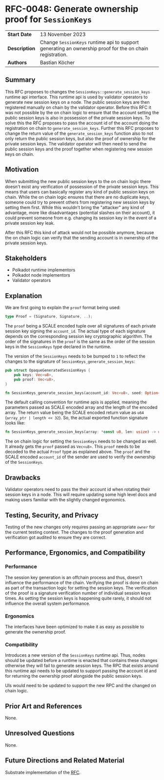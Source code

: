 # RFC-0048: Generate ownership proof for `SessionKeys`

|                 |                                                                                             |
| --------------- | ------------------------------------------------------------------------------------------- |
| **Start Date**  | 13 November 2023                                                                    |
| **Description** | Change `SessionKeys` runtime api to support generating an ownership proof for the on chain registration. |
| **Authors**     | Bastian Köcher                                                                    |

## Summary

This RFC proposes to changes the `SessionKeys::generate_session_keys` runtime api interface. This runtime api is used by validator operators to
generate new session keys on a node. The public session keys are then registered manually on chain by the validator operator. 
Before this RFC it was not possible by the on chain logic to ensure that the account setting the public session keys is also in 
possession of the private session keys. To solve this the RFC proposes to pass the account id of the account doing the 
registration on chain to `generate_session_keys`. Further this RFC proposes to change the return value of the `generate_session_keys` 
function also to not only return the public session keys, but also the proof of ownership for the private session keys. The 
validator operator will then need to send the public session keys and the proof together when registering new session keys on chain.

## Motivation

When submitting the new public session keys to the on chain logic there doesn't exist any verification of possession of the private session keys.
This means that users can basically register any kind of public session keys on chain. While the on chain logic ensures that there are 
no duplicate keys, someone could try to prevent others from registering new session keys by setting them first. While this wouldn't bring
the "attacker" any kind of advantage, more like disadvantages (potential slashes on their account), it could prevent someone from 
e.g. changing its session key in the event of a private session key leak.

After this RFC this kind of attack would not be possible anymore, because the on chain logic can verify that the sending account 
is in ownership of the private session keys.

## Stakeholders

- Polkadot runtime implementors
- Polkadot node implementors
- Validator operators

## Explanation

We are first going to explain the `proof` format being used:
```rust
type Proof = (Signature, Signature, ..);
```

The `proof` being a SCALE encoded tuple over all signatures of each private session 
key signing the `account_id`. The actual type of each signature depends on the
corresponding session key cryptographic algorithm. The order of the signatures in 
the `proof` is the same as the order of the session keys in the `SessionKeys` type 
declared in the runtime.

The version of the `SessionKeys` needs to be bumped to `1` to reflect the changes to the 
signature of `SessionKeys_generate_session_keys`:
```rust
pub struct OpaqueGeneratedSessionKeys {
	pub keys: Vec<u8>,
	pub proof: Vec<u8>,
}

fn SessionKeys_generate_session_keys(account_id: Vec<u8>, seed: Option<Vec<u8>>) -> OpaqueGeneratedSessionKeys;
```

The default calling convention for runtime apis is applied, meaning the parameters 
passed as SCALE encoded array and the length of the encoded array. The return value 
being the SCALE encoded return value as `u64` (`array_ptr | length << 32`). So, the 
actual exported function signature looks like:
```rust
fn SessionKeys_generate_session_keys(array: *const u8, len: usize) -> u64;
```

The on chain logic for setting the `SessionKeys` needs to be changed as well. It
already gets the `proof` passed as `Vec<u8>`. This `proof` needs to be decoded to
the actual `Proof` type as explained above. The `proof` and the SCALE encoded
`account_id` of the sender are used to verify the ownership of the `SessionKeys`.

## Drawbacks

Validator operators need to pass the their account id when rotating their session keys in a node. 
This will require updating some high level docs and making users familiar with the slightly changed ergonomics.

## Testing, Security, and Privacy

Testing of the new changes only requires passing an appropriate `owner` for the current testing context. 
The changes to the proof generation and verification got audited to ensure they are correct.

## Performance, Ergonomics, and Compatibility

### Performance

The session key generation is an offchain process and thus, doesn't influence the performance of the 
chain. Verifying the proof is done on chain as part of the transaction logic for setting the session keys. 
The verification of the proof is a signature verification number of individual session keys times. As setting
the session keys is happening quite rarely, it should not influence the overall system performance.

### Ergonomics

The interfaces have been optimized to make it as easy as possible to generate the ownership proof.

### Compatibility

Introduces a new version of the `SessionKeys` runtime api. Thus, nodes should be updated before 
a runtime is enacted that contains these changes otherwise they will fail to generate session keys. 
The RPC that exists around this runtime api needs to be updated to support passing the account id 
and for returning the ownership proof alongside the public session keys.

UIs would need to be updated to support the new RPC and the changed on chain logic.

## Prior Art and References

None.

## Unresolved Questions

None.

## Future Directions and Related Material

Substrate implementation of the [RFC](https://github.com/paritytech/polkadot-sdk/pull/1739).
